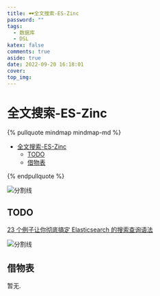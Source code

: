 ```yaml
---
title: 🕶️全文搜索-ES-Zinc
password: ""
tags:
  - 数据库
  - DSL
katex: false
comments: true
aside: true
date: 2022-09-20 16:18:01
cover:
top_img:
---
```


# 全文搜索-ES-Zinc

<!--
 * @?: *********************************************************************
 * @Author: Weidows
 * @LastEditors: Weidows
 * @LastEditTime: 2022-09-20 16:27:20
 * @FilePath: \Blog-private\source\_drafts\ft-search.md
 * @Description:
 * @!: *********************************************************************
-->

{% pullquote mindmap mindmap-md %}

- [全文搜索-ES-Zinc](#全文搜索-es-zinc)
  - [TODO](#todo)
  - [借物表](#借物表)

{% endpullquote %}

<a>![分割线](https://www.helloimg.com/images/2022/07/01/ZM0SoX.png)</a>

## TODO

[23 个例子让你彻底搞定 Elasticsearch 的搜索查询语法](https://ruby-china.org/topics/38431)

<a>![分割线](https://www.helloimg.com/images/2022/07/01/ZM0SoX.png)</a>

## 借物表

暂无.
